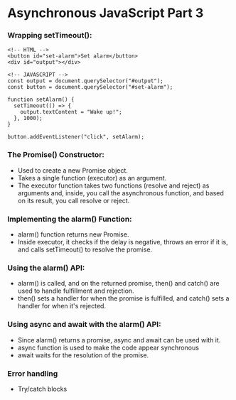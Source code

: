 # Asynchronous JavaScript Part 3

### Wrapping setTimeout():
```
<!-- HTML -->
<button id="set-alarm">Set alarm</button>
<div id="output"></div>

<!-- JAVASCRIPT -->
const output = document.querySelector("#output");
const button = document.querySelector("#set-alarm");

function setAlarm() {
  setTimeout(() => {
    output.textContent = "Wake up!";
  }, 1000);
}

button.addEventListener("click", setAlarm);
```

### The Promise() Constructor:
- Used to create a new Promise object.
- Takes a single function (executor) as an argument.
- The executor function takes two functions (resolve and reject) as arguments and, inside, you call the asynchronous function, and based on its result, you call resolve or reject.

### Implementing the alarm() Function:
- alarm() function returns new Promise.
- Inside executor, it checks if the delay is negative, throws an error if it is, and calls setTimeout() to resolve the promise.

### Using the alarm() API:
- alarm() is called, and on the returned promise, then() and catch() are used to handle fulfillment and rejection.
- then() sets a handler for when the promise is fulfilled, and catch() sets a handler for when it's rejected.

### Using async and await with the alarm() API:
- Since alarm() returns a promise, async and await can be used with it.
- async function is used to make the code appear synchronous
- await waits for the resolution of the promise.

### Error handling
- Try/catch blocks